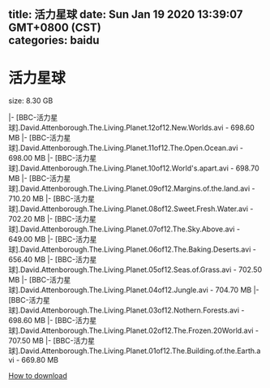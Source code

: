 
title: 活力星球
date: Sun Jan 19 2020 13:39:07 GMT+0800 (CST)    
categories: baidu
---

# 活力星球
size: 8.30 GB
 
 
|- [BBC-活力星球].David.Attenborough.The.Living.Planet.12of12.New.Worlds.avi - 698.60 MB
|- [BBC-活力星球].David.Attenborough.The.Living.Planet.11of12.The.Open.Ocean.avi - 698.00 MB
|- [BBC-活力星球].David.Attenborough.The.Living.Planet.10of12.World's.apart.avi - 698.70 MB
|- [BBC-活力星球].David.Attenborough.The.Living.Planet.09of12.Margins.of.the.land.avi - 710.20 MB
|- [BBC-活力星球].David.Attenborough.The.Living.Planet.08of12.Sweet.Fresh.Water.avi - 702.20 MB
|- [BBC-活力星球].David.Attenborough.The.Living.Planet.07of12.The.Sky.Above.avi - 649.00 MB
|- [BBC-活力星球].David.Attenborough.The.Living.Planet.06of12.The.Baking.Deserts.avi - 656.40 MB
|- [BBC-活力星球].David.Attenborough.The.Living.Planet.05of12.Seas.of.Grass.avi - 702.50 MB
|- [BBC-活力星球].David.Attenborough.The.Living.Planet.04of12.Jungle.avi - 704.70 MB
|- [BBC-活力星球].David.Attenborough.The.Living.Planet.03of12.Nothern.Forests.avi - 698.60 MB
|- [BBC-活力星球].David.Attenborough.The.Living.Planet.02of12.The.Frozen.20World.avi - 707.50 MB
|- [BBC-活力星球].David.Attenborough.The.Living.Planet.01of12.The.Building.of.the.Earth.avi - 669.80 MB

[How to download](https://bpcam.bemobtrk.com/go/2ceec3aa-1ca2-46d6-b9ff-aaa5c184517c?jno=1886)